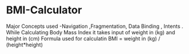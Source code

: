 # BMI-Calculator
Major Concepts used -Navigation ,Fragmentation, Data Binding , Intents .
While Calculating Body Mass Index it takes input of weight in (kg) and height in (cm) 
Formula used for calculatin BMI = weight in (kg) / (height*height)

